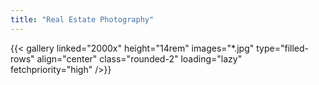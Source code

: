 ```yaml
---
title: "Real Estate Photography"
---
```


{{< gallery 
	linked="2000x"
	height="14rem"
	images="*.jpg"
	type="filled-rows"
	align="center"
	class="rounded-2"
	loading="lazy"
	fetchpriority="high" />}}
